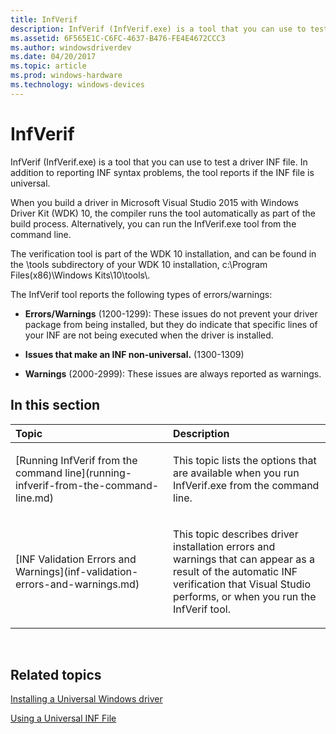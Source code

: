 ```yaml
---
title: InfVerif
description: InfVerif (InfVerif.exe) is a tool that you can use to test a driver INF file. In addition to reporting INF syntax problems, the tool reports if the INF file is universal.
ms.assetid: 6F565E1C-C6FC-4637-B476-FE4E4672CCC3
ms.author: windowsdriverdev
ms.date: 04/20/2017
ms.topic: article
ms.prod: windows-hardware
ms.technology: windows-devices
---
```


# InfVerif


InfVerif (InfVerif.exe) is a tool that you can use to test a driver INF file. In addition to reporting INF syntax problems, the tool reports if the INF file is universal.

When you build a driver in Microsoft Visual Studio 2015 with Windows Driver Kit (WDK) 10, the compiler runs the tool automatically as part of the build process. Alternatively, you can run the InfVerif.exe tool from the command line.

The verification tool is part of the WDK 10 installation, and can be found in the \\tools subdirectory of your WDK 10 installation, c:\\Program Files(x86)\\Windows Kits\\10\\tools\\.

The InfVerif tool reports the following types of errors/warnings:

-   **Errors/Warnings** (1200-1299): These issues do not prevent your driver package from being installed, but they do indicate that specific lines of your INF are not being executed when the driver is installed.

-   **Issues that make an INF non-universal.** (1300-1309)

-   **Warnings** (2000-2999): These issues are always reported as warnings.

## <span id="in_this_section"></span>In this section


<table>
<colgroup>
<col width="50%" />
<col width="50%" />
</colgroup>
<thead>
<tr class="header">
<th align="left">Topic</th>
<th align="left">Description</th>
</tr>
</thead>
<tbody>
<tr class="odd">
<td align="left"><p>[Running InfVerif from the command line](running-infverif-from-the-command-line.md)</p></td>
<td align="left"><p>This topic lists the options that are available when you run InfVerif.exe from the command line.</p></td>
</tr>
<tr class="even">
<td align="left"><p>[INF Validation Errors and Warnings](inf-validation-errors-and-warnings.md)</p></td>
<td align="left"><p>This topic describes driver installation errors and warnings that can appear as a result of the automatic INF verification that Visual Studio performs, or when you run the InfVerif tool.</p></td>
</tr>
</tbody>
</table>

 

## <span id="related_topics"></span>Related topics


[Installing a Universal Windows driver](https://msdn.microsoft.com/windows-drivers/develop/installing_a_universal_driver)

[Using a Universal INF File](https://msdn.microsoft.com/library/windows/hardware/dn941087)

 

 






